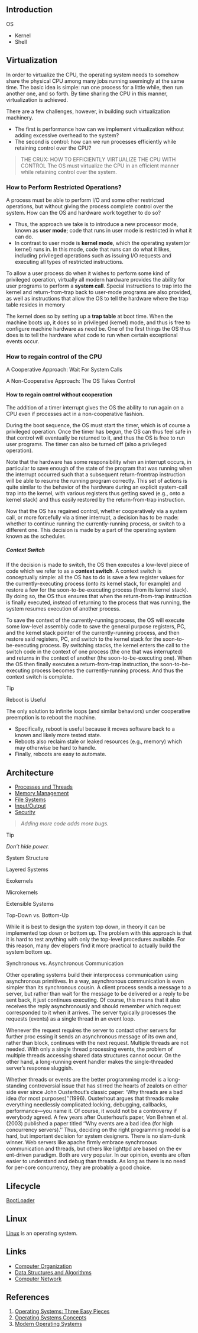 ## Introduction


OS 

- Kernel
- Shell

## Virtualization

In order to virtualize the CPU, the operating system needs to somehow share the physical CPU among many jobs running seemingly at the same time. 
The basic idea is simple: run one process for a little while, then run another one, and so forth. By time sharing the CPU in this manner, virtualization is achieved.


There are a few challenges, however, in building such virtualization machinery. 
- The first is performance how can we implement virtualization without adding excessive overhead to the system? 
- The second is control: how can we run processes efficiently while retaining control over the CPU?

>THE CRUX:
> HOW TO EFFICIENTLY VIRTUALIZE THE CPU WITH CONTROL
> The OS must virtualize the CPU in an efficient manner while retaining control over the system.

### How to Perform Restricted Operations?

A process must be able to perform I/O and some other restricted operations, but without giving the process complete control over the system.
How can the OS and hardware work together to do so?

- Thus, the approach we take is to introduce a new processor mode, known as **user mode**; code that runs in user mode is restricted in what it can do.
- In contrast to user mode is **kernel mode**, which the operating system(or kernel) runs in. 
  In this mode, code that runs can do what it likes, including privileged operations such as issuing I/O requests and executing all types of restricted instructions.

To allow a user process do when it wishes to perform some kind of privileged operation, virtually all modern hardware provides the ability for user programs to perform a **system call**.
Special instructions to trap into the kernel and return-from-trap back to user-mode programs are also provided, as well as instructions that allow the OS to tell the hardware where the trap table resides in memory

The kernel does so by setting up a **trap table** at boot time. 
When the machine boots up, it does so in privileged (kernel) mode, and thus is free to configure machine hardware as need be. 
One of the first things the OS thus does is to tell the hardware what code to run when certain exceptional events occur.

### How to regain control of the CPU

A Cooperative Approach: Wait For System Calls

A Non-Cooperative Approach: The OS Takes Control

#### How to regain control without cooperation

The addition of a timer interrupt gives the OS the ability to run again on a CPU even if processes act in a non-cooperative fashion.

During the boot sequence, the OS must start the timer, which is of course a privileged operation. 
Once the timer has begun, the OS can thus feel safe in that control will eventually be returned to it, and thus the OS is free to run user programs. 
The timer can also be turned off (also a privileged operation).

Note that the hardware has some responsibility when an interrupt occurs, in particular to save enough of the state of the program that was running when the interrupt occurred such that a subsequent return-fromtrap instruction will be able to resume the running program correctly.
This set of actions is quite similar to the behavior of the hardware during an explicit system-call trap into the kernel, with various registers thus getting saved (e.g., onto a kernel stack) and thus easily restored by the return-from-trap instruction.

Now that the OS has regained control, whether cooperatively via a system call, or more forcefully via a timer interrupt, a decision has to be made: whether to continue running the currently-running process, or switch to a different one. 
This decision is made by a part of the operating system known as the scheduler.

##### Context Switch

If the decision is made to switch, the OS then executes a low-level piece of code which we refer to as a **context switch**. 
A context switch is conceptually simple: all the OS has to do is save a few register values for the currently-executing process (onto its kernel stack, for example) and restore a few for the soon-to-be-executing process (from its kernel stack). 
By doing so, the OS thus ensures that when the return-from-trap instruction is finally executed, instead of returning to the process that was running, the system resumes execution of another process.

To save the context of the currently-running process, the OS will execute some low-level assembly code to save the general purpose registers, PC, and the kernel stack pointer of the currently-running process, and then restore said registers, PC, and switch to the kernel stack for the soon-to-be-executing process. 
By switching stacks, the kernel enters the call to the switch code in the context of one process (the one that was interrupted) and returns in the context of another (the soon-to-be-executing one). 
When the OS then finally executes a return-from-trap instruction, the soon-to-be-executing process becomes the currently-running process.
And thus the context switch is complete.



> [!TIP]
> 
> Reboot is Useful
> 
> The only solution to infinite loops (and similar behaviors) under cooperative preemption is to reboot the machine.
> - Specifically, reboot is useful because it moves software back to a known and likely more tested state. 
> - Reboots also reclaim stale or leaked resources (e.g., memory) which may otherwise be hard to handle. 
> - Finally, reboots are easy to automate.

## Architecture

- [Processes and Threads](/docs/CS/OS/process.md)
- [Memory Management](/docs/CS/OS/memory.md)
- [File Systems](/docs/CS/OS/file.md)
- [Input/Output](/docs/CS/OS/IO.md)
- [Security](/docs/CS/OS/Security.md)


> *Adding more code adds more bugs.*


> [!TIP]
> 
> *Don’t hide power.*


System Structure

Layered Systems

Exokernels

Microkernels

Extensible Systems


Top-Down vs. Bottom-Up

While it is best to design the system top down, in theory it can be implemented top down or bottom up.
The problem with this approach is that it is hard to test anything with only the top-level procedures available. 
For this reason, many dev elopers find it more practical to actually build the system bottom up.


Synchronous vs. Asynchronous Communication

Other operating systems build their interprocess communication using asynchronous primitives. In a way, asynchronous communication is even simpler than its synchronous cousin. 
A client process sends a message to a server, but rather than wait for the message to be delivered or a reply to be sent back, it just continues executing. 
Of course, this means that it also receives the reply asynchronously and should remember which request corresponded to it when it arrives. 
The server typically processes the requests (events) as a single thread in an event loop.

Whenever the request requires the server to contact other servers for further proc essing it sends an asynchronous message of its own and, rather than block, continues with the next request. 
Multiple threads are not needed. With only a single thread processing events, the problem of multiple threads accessing shared data structures cannot occur. 
On the other hand, a long-running event handler makes the single-threaded server’s response sluggish.

Whether threads or events are the better programming model is a long-standing controversial issue that has stirred the hearts of zealots on either side ever since John Ousterhout’s classic paper: 
‘Why threads are a bad idea (for most purposes)’’(1996). 
Ousterhout argues that threads make everything needlessly complicated:locking, debugging, callbacks, performance—you name it. Of course, it would not be a controversy if everybody agreed. 
A few years after Ousterhout’s paper, Von Behren et al. (2003) published a paper titled ‘‘Why events are a bad idea (for high concurrency servers).’’ 
Thus, deciding on the right programming model is a hard, but important decision for system designers. There is no slam-dunk winner. 
Web servers like apache firmly embrace synchronous communication and threads, but others like lighttpd are based on the ev ent-driven paradigm. Both are very popular. 
In our opinion, events are often easier to understand and debug than threads. 
As long as there is no need for per-core concurrency, they are probably a good choice.



## Lifecycle

[BootLoader](/docs/CS/OS/BootLoader.md)


## Linux

[Linux](/docs/CS/OS/Linux/Linux.md) is an operating system.


## Links

- [Computer Organization](/docs/CS/CO/CO.md)
- [Data Structures and Algorithms](/docs/CS/Algorithms/Algorithms.md)
- [Computer Network](/docs/CS/CN/CN.md)


## References

1. [Operating Systems: Three Easy Pieces](https://pages.cs.wisc.edu/~remzi/OSTEP/)
2. [Operating Systems Concepts]()
3. [Modern Operating Systems](https://media.pearsoncmg.com/bc/abp/cs-resources/products/product.html#product,isbn=013359162X)
